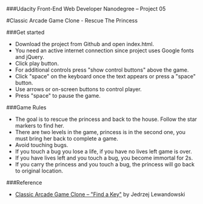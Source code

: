 ###Udacity Front-End Web Developer Nanodegree – Project 05

#Classic Arcade Game Clone - Rescue The Princess

###Get started

- Download the project from Github and open index.html.
- You need an active internet connection since project uses Google fonts and jQuery.
- Click play button.
- For additional controls press "show control buttons" above the game.
- Click "space" on the keyboard once the text appears or press a "space" button.
- Use arrows or on-screen buttons to control player.
- Press "space" to pause the game.

###Game Rules

- The goal is to rescue the princess and back to the house. Follow the star markers to find her.
- There are two levels in the game, princess is in the second one, you must bring her back to complete a game.
- Avoid touching bugs.
- If you touch a bug you lose a life, if you have no lives left game is over.
- If you have lives left and you touch a bug, you become immortal for 2s.
- If you carry the princess and you touch a bug, the princess will go back to original location.

###Reference

- [Classic Arcade Game Clone – "Find a Key"](https://github.com/TheFullResolution/FrontEnd-NanoDeegree-03_Classic_Arcade_Game) by Jedrzej Lewandowski